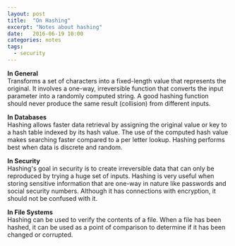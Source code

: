```yaml
---
layout: post
title:  "On Hashing"
excerpt: "Notes about hashing"
date:   2016-06-19 10:00
categories: notes
tags:
  - security
---
```



**In General**  
Transforms a set of characters into a fixed-length value that represents the original.  It involves a one-way, irreversible function that converts the input parameter into a randomly computed string.  A good hashing function should never produce the same result (collision) from different inputs.


**In Databases**  
Hashing allows faster data retrieval by assigning the original value or key to a hash table indexed by its hash value.  The use of the computed hash value makes searching faster compared to a per letter lookup.  Hashing performs best when data is discrete and random.

**In Security**  
Hashing's goal in security is to create irreversible data that can only be reproduced by trying a huge set of inputs.  Hashing is very useful when storing sensitive information that are one-way in nature like passwords and social security numbers.  Although it has connections with encryption, it should not be confused with it.

**In File Systems**  
Hashing can be used to verify the contents of a file.  When a file has been hashed, it can be used as a point of comparison to determine if it has been changed or corrupted.
